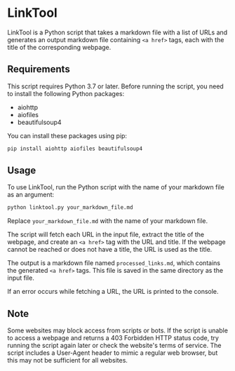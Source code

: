 # LinkTool

LinkTool is a Python script that takes a markdown file with a list of URLs and generates an output markdown file containing `<a href>` tags, each with the title of the corresponding webpage.

## Requirements

This script requires Python 3.7 or later. Before running the script, you need to install the following Python packages:

- aiohttp
- aiofiles
- beautifulsoup4

You can install these packages using pip:

```bash
pip install aiohttp aiofiles beautifulsoup4
```

## Usage

To use LinkTool, run the Python script with the name of your markdown file as an argument:

```bash
python linktool.py your_markdown_file.md
```

Replace `your_markdown_file.md` with the name of your markdown file.

The script will fetch each URL in the input file, extract the title of the webpage, and create an `<a href>` tag with the URL and title. If the webpage cannot be reached or does not have a title, the URL is used as the title.

The output is a markdown file named `processed_links.md`, which contains the generated `<a href>` tags. This file is saved in the same directory as the input file.

If an error occurs while fetching a URL, the URL is printed to the console.

## Note

Some websites may block access from scripts or bots. If the script is unable to access a webpage and returns a 403 Forbidden HTTP status code, try running the script again later or check the website's terms of service. The script includes a User-Agent header to mimic a regular web browser, but this may not be sufficient for all websites.